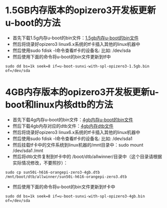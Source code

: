 # 1.5GB内存版本的opizero3开发板更新u-boot的方法

- 首先下载1.5g内存u-boot的bin文件：[1.5gb内存u-boot的bin文件](https://github.com/leeboby/opizero3-uboot-kernel/blob/main/u-boot-sunxi-with-spl-opizero3-1.5gb.bin)
- 然后将烧录好opizero3 linux6.x系统的tf卡插入其他的linux机器中
- 然后使用sudo fdisk -l命令查看tf卡的设备名: 比如: /dev/sda
- 然后使用下面的命令将u-boot的bin文件更新到tf中
```
sudo dd bs=1k seek=8 if=u-boot-sunxi-with-spl-opizero3-1.5gb.bin of=/dev/sda
```

# 4GB内存版本的opizero3开发板更新u-boot和linux内核dtb的方法

- 首先下载4g内存u-boot的bin文件：[4gb内存u-boot的bin文件](https://github.com/leeboby/opizero3-uboot-kernel/blob/main/u-boot-sunxi-with-spl-opizero3-4gb.bin)
- 然后下载4gb内存对应的dtb文件：[4gb内存dtb文件](https://github.com/leeboby/opizero3-uboot-kernel/blob/main/sun50i-h616-orangepi-zero3-4gb.dtb)
- 然后将烧录好opizero3 linux6.x系统的tf卡插入其他的linux机器中
- 然后使用sudo fdisk -l命令查看tf卡的设备名: 比如: /dev/sda1
- 然后挂载tf卡中的文件系统到linux机器的/mnt目录中：sudo mount /dev/sda1 /mnt
- 然后将dtb文件复制到tf卡中的 /boot/dtb/allwinner/目录中（这个目录请根据实际情况修改，不要照抄）：
```
sudo cp sun50i-h616-orangepi-zero3-4gb.dtb /mnt/boot/dtb/allwinner/sun50i-h616-orangepi-zero3.dtb
```
- 然后使用下面的命令将u-boot的bin文件更新到tf卡中
```
sudo dd bs=1k seek=8 if=u-boot-sunxi-with-spl-opizero3-4gb.bin of=/dev/sda
```

